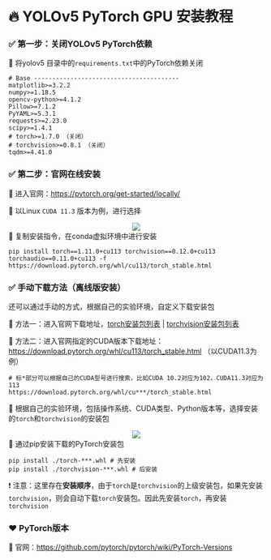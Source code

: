  # 🔥 YOLOv5 PyTorch GPU 安装教程

### ✅ 第一步：关闭YOLOv5 PyTorch依赖

📌 将yolov5 目录中的`requirements.txt`中的PyTorch依赖关闭

```shell
# Base ----------------------------------------
matplotlib>=3.2.2
numpy>=1.18.5
opencv-python>=4.1.2
Pillow>=7.1.2
PyYAML>=5.3.1
requests>=2.23.0
scipy>=1.4.1
# torch>=1.7.0 （关闭）
# torchvision>=0.8.1 （关闭）
tqdm>=4.41.0
```

### ✅ 第二步：官网在线安装

📌 进入官网：https://pytorch.org/get-started/locally/

📌 以Linux `CUDA 11.3` 版本为例，进行选择

<div align="center" >
<img src="https://pycver.gitee.io/ows-pics/imgs/pytorch_web.png">
</div>
📌 复制安装指令，在conda虚拟环境中进行安装

```shell
pip install torch==1.11.0+cu113 torchvision==0.12.0+cu113 torchaudio==0.11.0+cu113 -f https://download.pytorch.org/whl/cu113/torch_stable.html
```



### ✅ 手动下载方法（离线版安装）

还可以通过手动的方式，根据自己的实验环境，自定义下载安装包

📌 方法一：进入官网下载地址，[torch安装包列表](https://download.pytorch.org/whl/torch/) | [torchvision安装包列表](https://download.pytorch.org/whl/torchvision/)

📌 方法二：进入官网指定的CUDA版本下载地址：https://download.pytorch.org/whl/cu113/torch_stable.html （以CUDA11.3为例）

```shell
# 标*部分可以根据自己的CUDA型号进行搜索，比如CUDA 10.2对应为102，CUDA11.3对应为113
https://download.pytorch.org/whl/cu***/torch_stable.html
```

📌 根据自己的实验环境，包括操作系统、CUDA类型、Python版本等，选择安装的`torch`和`torchvision`的安装包

<div align="center" >
<img src="https://pycver.gitee.io/ows-pics/imgs/pytorch_list.png">
</div>
📌 通过pip安装下载的PyTorch安装包

```shell
pip install ./torch-***.whl # 先安装
pip install ./torchvision-***.whl # 后安装 
```

❗ 注意：这里存在**安装顺序**，由于`torch`是`torchvision`的上级安装包，如果先安装`torchvision`，则会自动下载`torch`安装包。因此先安装`torch`，再安装`torchvision`



### ❤️ PyTorch版本

📌 官网：https://github.com/pytorch/pytorch/wiki/PyTorch-Versions

